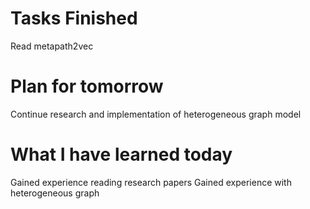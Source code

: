 Tasks Finished
==============
Read metapath2vec

Plan for tomorrow
===============
Continue research and implementation of heterogeneous graph model

What I have learned today
================
Gained experience reading research papers
Gained experience with heterogeneous graph



